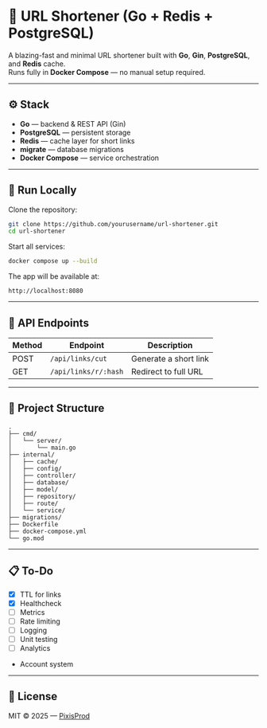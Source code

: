 # 🔗 URL Shortener (Go + Redis + PostgreSQL)

A blazing-fast and minimal URL shortener built with **Go**, **Gin**, **PostgreSQL**, and **Redis** cache.  
Runs fully in **Docker Compose** — no manual setup required.

---

## ⚙️ Stack
- **Go** — backend & REST API (Gin)
- **PostgreSQL** — persistent storage
- **Redis** — cache layer for short links
- **migrate** — database migrations
- **Docker Compose** — service orchestration

---

## 🚀 Run Locally

Clone the repository:

```bash
git clone https://github.com/yourusername/url-shortener.git
cd url-shortener
```

Start all services:

```bash
docker compose up --build
```

The app will be available at:
```
http://localhost:8080
```

---

## 📡 API Endpoints

| Method | Endpoint             | Description            |
|--------|----------------------|------------------------|
| POST   | `/api/links/cut`     | Generate a short link  |
| GET    | `/api/links/r/:hash` | Redirect to full URL   |

---

## 🧱 Project Structure

```
.
├── cmd/
│   └── server/
│       └── main.go
├── internal/
│   ├── cache/
│   ├── config/
│   ├── controller/
│   ├── database/
│   ├── model/
│   ├── repository/
│   ├── route/
│   └── service/
├── migrations/
├── Dockerfile
├── docker-compose.yml
└── go.mod
```

---

## 📋 To-Do
- [x] TTL for links
- [x] Healthcheck
- [ ] Metrics
- [ ] Rate limiting
- [ ] Logging
- [ ] Unit testing
- [ ] Analytics

- Account system

---

## 📄 License

MIT © 2025 — [PixisProd](https://github.com/pixisprod)
